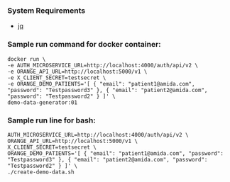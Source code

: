 ### System Requirements
- [jq](https://stedolan.github.io/jq/)

### Sample run command for docker container:
```
docker run \
-e AUTH_MICROSERVICE_URL=http://localhost:4000/auth/api/v2 \
-e ORANGE_API_URL=http://localhost:5000/v1 \
-e X_CLIENT_SECRET=testsecret \
-e ORANGE_DEMO_PATIENTS='[ { "email": "patient1@amida.com", "password": "Testpassword3" }, { "email": "patient2@amida.com", "password": "Testpassword2" } ]' \
demo-data-generator:01 
```

### Sample run line for bash:
```
AUTH_MICROSERVICE_URL=http://localhost:4000/auth/api/v2 \
ORANGE_API_URL=http://localhost:5000/v1 \
X_CLIENT_SECRET=testsecret \
ORANGE_DEMO_PATIENTS='[ { "email": "patient1@amida.com", "password": "Testpassword3" }, { "email": "patient2@amida.com", "password": "Testpassword2" } ]' \
./create-demo-data.sh
```
